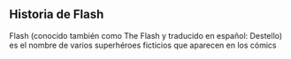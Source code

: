 ## Historia de Flash

Flash (conocido también como The Flash y traducido en español: Destello) es el nombre de varios superhéroes ficticios que aparecen en los cómics
